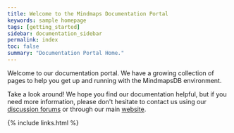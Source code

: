```yaml
---
title: Welcome to the Mindmaps Documentation Portal
keywords: sample homepage
tags: [getting_started]
sidebar: documentation_sidebar
permalink: index
toc: false
summary: "Documentation Portal Home."
---
```



Welcome to our documentation portal. We have a growing collection of pages to help you get up and running with the MindmapsDB environment.

Take a look around! We hope you find our documentation helpful, but if you need more information, please don't hesitate to contact us using our [discussion forums](http://discuss.mindmaps.io) or through our main [website](http://www.mindmaps.io).

{% include links.html %}
